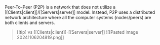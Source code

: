 Peer-To-Peer (P2P) is a network that does not utilize a [[Clients|client]]/[[Servers|server]] model. Instead, P2P uses a distributed network architecture where all the computer systems (nodes/peers) are both clients and servers. 

> [!tip] vs [[Clients|client]]-[[Servers|server]]
> ![[Pasted image 20241106204819.png]]

